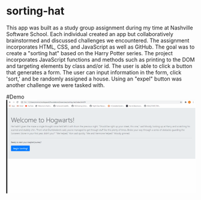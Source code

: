 # sorting-hat
This app was built as a study group assignment during my time at Nashville Software School. Each individual created an app but collaboratively brainstormed and discussed challenges we encountered. The assignment incorporates HTML, CSS, and JavaScript as well as GitHub. The goal was to create a "sorting hat" based on the Harry Potter series. The project incorporates JavaScript functions and methods such as printing to the DOM and targeting elements by class and/or id. The user is able to click a button that generates a form. The user can input information in the form, click 'sort,' and be randomly assigned a house. Using an "expel" button was another challenge we were tasked with. 

#Demo
![Sorting Hat](Demo/sorting_hat.gif)
